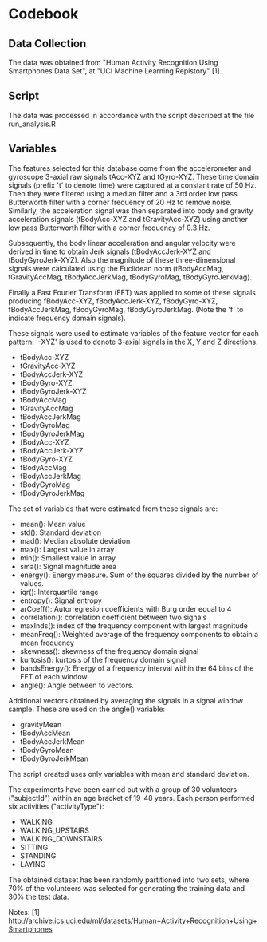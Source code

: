# Codebook

## Data Collection
The data was obtained from "Human Activity Recognition Using Smartphones 
Data Set", at "UCI Machine Learning Repistory" [1]. 

## Script
The data was processed in accordance with the script described at the file
run_analysis.R

## Variables
The features selected for this database come from the accelerometer and 
gyroscope 3-axial raw signals tAcc-XYZ and tGyro-XYZ. These time domain 
signals (prefix 't' to denote time) were captured at a constant rate of 
50 Hz. Then they were filtered using a median filter and a 3rd order low 
pass Butterworth filter with a corner frequency of 20 Hz to remove noise. 
Similarly, the acceleration signal was then separated into body and gravity
acceleration signals (tBodyAcc-XYZ and tGravityAcc-XYZ) using another 
low pass Butterworth filter with a corner frequency of 0.3 Hz.

Subsequently, the body linear acceleration and angular velocity were derived 
in time to obtain Jerk signals (tBodyAccJerk-XYZ and tBodyGyroJerk-XYZ). Also 
the magnitude of these three-dimensional signals were calculated using the 
Euclidean norm (tBodyAccMag, tGravityAccMag, tBodyAccJerkMag, tBodyGyroMag, 
tBodyGyroJerkMag). 

Finally a Fast Fourier Transform (FFT) was applied to some of these signals 
producing fBodyAcc-XYZ, fBodyAccJerk-XYZ, fBodyGyro-XYZ, fBodyAccJerkMag, 
fBodyGyroMag, fBodyGyroJerkMag. (Note the 'f' to indicate frequency domain 
signals). 

These signals were used to estimate variables of the feature vector for each 
pattern: '-XYZ' is used to denote 3-axial signals in the X, Y and Z directions.

* tBodyAcc-XYZ
* tGravityAcc-XYZ
* tBodyAccJerk-XYZ
* tBodyGyro-XYZ
* tBodyGyroJerk-XYZ
* tBodyAccMag
* tGravityAccMag
* tBodyAccJerkMag
* tBodyGyroMag
* tBodyGyroJerkMag
* fBodyAcc-XYZ
* fBodyAccJerk-XYZ
* fBodyGyro-XYZ
* fBodyAccMag
* fBodyAccJerkMag
* fBodyGyroMag
* fBodyGyroJerkMag

The set of variables that were estimated from these signals are: 

* mean(): Mean value
* std(): Standard deviation
* mad(): Median absolute deviation 
* max(): Largest value in array
* min(): Smallest value in array
* sma(): Signal magnitude area
* energy(): Energy measure. Sum of the squares divided by the number of values. 
* iqr(): Interquartile range 
* entropy(): Signal entropy
* arCoeff(): Autorregresion coefficients with Burg order equal to 4
* correlation(): correlation coefficient between two signals
* maxInds(): index of the frequency component with largest magnitude
* meanFreq(): Weighted average of the frequency components to obtain a mean frequency
* skewness(): skewness of the frequency domain signal 
* kurtosis(): kurtosis of the frequency domain signal 
* bandsEnergy(): Energy of a frequency interval within the 64 bins of the FFT of each window.
* angle(): Angle between to vectors.

Additional vectors obtained by averaging the signals in a signal window sample. 
These are used on the angle() variable:

* gravityMean
* tBodyAccMean
* tBodyAccJerkMean
* tBodyGyroMean
* tBodyGyroJerkMean

The script created uses only variables with mean and standard deviation.

The experiments have been carried out with a group of 30 volunteers ("subjectId")
within an age bracket of 19-48 years. Each person performed six activities 
("activityType"):

* WALKING
* WALKING_UPSTAIRS
* WALKING_DOWNSTAIRS
* SITTING
* STANDING
* LAYING

The obtained dataset has been randomly partitioned into two sets, where 70% of 
the volunteers was selected for generating the training data and 30% the test 
data. 

Notes:
[1] http://archive.ics.uci.edu/ml/datasets/Human+Activity+Recognition+Using+Smartphones

